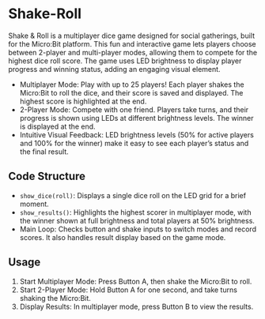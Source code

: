 # Shake-Roll
Shake & Roll is a multiplayer dice game designed for social gatherings, built for the Micro:Bit platform. This fun and interactive game lets players choose between 2-player and multi-player modes, allowing them to compete for the highest dice roll score. The game uses LED brightness to display player progress and winning status, adding an engaging visual element.

- Multiplayer Mode: Play with up to 25 players! Each player shakes the Micro:Bit to roll the dice, and their score is saved and displayed. The highest score is highlighted at the end.
- 2-Player Mode: Compete with one friend. Players take turns, and their progress is shown using LEDs at different brightness levels. The winner is displayed at the end.
- Intuitive Visual Feedback: LED brightness levels (50% for active players and 100% for the winner) make it easy to see each player’s status and the final result.

## Code Structure
- `show_dice(roll)`: Displays a single dice roll on the LED grid for a brief moment.
- `show_results()`: Highlights the highest scorer in multiplayer mode, with the winner shown at full brightness and total players at 50% brightness.
- Main Loop: Checks button and shake inputs to switch modes and record scores. It also handles result display based on the game mode.

## Usage

1. Start Multiplayer Mode: Press Button A, then shake the Micro:Bit to roll.
2. Start 2-Player Mode: Hold Button A for one second, and take turns shaking the Micro:Bit.
3. Display Results: In multiplayer mode, press Button B to view the results.
